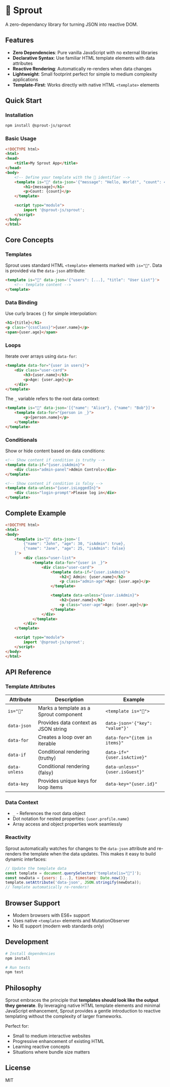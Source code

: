 # 🌱 Sprout

A zero-dependancy library for turning JSON into reactive DOM.

## Features

- **Zero Dependencies**: Pure vanilla JavaScript with no external libraries
- **Declarative Syntax**: Use familiar HTML template elements with data attributes
- **Reactive Rendering**: Automatically re-renders when data changes
- **Lightweight**: Small footprint perfect for simple to medium complexity applications
- **Template-First**: Works directly with native HTML `<template>` elements

## Quick Start

### Installation

```bash
npm install @sprout-js/sprout
```

### Basic Usage

```html
<!DOCTYPE html>
<html>
<head>
    <title>My Sprout App</title>
</head>
<body>
    <!-- Define your template with the 🌱 identifier -->
    <template is="🌱" data-json='{"message": "Hello, World!", "count": 42}'>
        <h1>{message}</h1>
        <p>Count: {count}</p>
    </template>

    <script type="module">
        import '@sprout-js/sprout';
    </script>
</body>
</html>
```

## Core Concepts

### Templates

Sprout uses standard HTML `<template>` elements marked with `is="🌱"`. Data is provided via the `data-json` attribute:

```html
<template is="🌱" data-json='{"users": [...], "title": "User List"}'>
    <!-- template content -->
</template>
```

### Data Binding

Use curly braces `{}` for simple interpolation:

```html
<h1>{title}</h1>
<p class="{cssClass}">{user.name}</p>
<span>{user.age}</span>
```

### Loops

Iterate over arrays using `data-for`:

```html
<template data-for="{user in users}">
    <div class="user-card">
        <h3>{user.name}</h3>
        <p>Age: {user.age}</p>
    </div>
</template>
```

The `_` variable refers to the root data context:

```html
<template is="🌱" data-json='[{"name": "Alice"}, {"name": "Bob"}]'>
    <template data-for="{person in _}">
        <p>{person.name}</p>
    </template>
</template>
```

### Conditionals

Show or hide content based on data conditions:

```html
<!-- Show content if condition is truthy -->
<template data-if="{user.isAdmin}">
    <div class="admin-panel">Admin Controls</div>
</template>

<!-- Show content if condition is falsy -->
<template data-unless="{user.isLoggedIn}">
    <div class="login-prompt">Please log in</div>
</template>
```

## Complete Example

```html
<!DOCTYPE html>
<html>
<body>
    <template is="🌱" data-json='[
        {"name": "John", "age": 30, "isAdmin": true},
        {"name": "Jane", "age": 25, "isAdmin": false}
    ]'>
        <div class="user-list">
            <template data-for="{user in _}">
                <div class="user-card">
                    <template data-if="{user.isAdmin}">
                        <h2>👑 Admin: {user.name}</h2>
                        <p class="admin-age">Age: {user.age}</p>
                    </template>

                    <template data-unless="{user.isAdmin}">
                        <h2>{user.name}</h2>
                        <p class="user-age">Age: {user.age}</p>
                    </template>
                </div>
            </template>
        </div>
    </template>

    <script type="module">
        import '@sprout-js/sprout';
    </script>
</body>
</html>
```

## API Reference

### Template Attributes

| Attribute | Description | Example |
|-----------|-------------|---------|
| `is="🌱"` | Marks a template as a Sprout component | `<template is="🌱">` |
| `data-json` | Provides data context as JSON string | `data-json='{"key": "value"}'` |
| `data-for` | Creates a loop over an iterable | `data-for="{item in items}"` |
| `data-if` | Conditional rendering (truthy) | `data-if="{user.isActive}"` |
| `data-unless` | Conditional rendering (falsy) | `data-unless="{user.isGuest}"` |
| `data-key` | Provides unique keys for loop items | `data-key="{user.id}"` |

### Data Context

- `_` - References the root data object
- Dot notation for nested properties: `{user.profile.name}`
- Array access and object properties work seamlessly

### Reactivity

Sprout automatically watches for changes to the `data-json` attribute and re-renders the template when the data updates. This makes it easy to build dynamic interfaces:

```javascript
// Update the template data
const template = document.querySelector('template[is="🌱"]');
const newData = {users: [...], timestamp: Date.now()};
template.setAttribute('data-json', JSON.stringify(newData));
// Template automatically re-renders!
```

## Browser Support

- Modern browsers with ES6+ support
- Uses native `<template>` elements and MutationObserver
- No IE support (modern web standards only)

## Development

```bash
# Install dependencies
npm install

# Run tests
npm test
```

## Philosophy

Sprout embraces the principle that **templates should look like the output they generate**. By leveraging native HTML template elements and minimal JavaScript enhancement, Sprout provides a gentle introduction to reactive templating without the complexity of larger frameworks.

Perfect for:
- Small to medium interactive websites
- Progressive enhancement of existing HTML
- Learning reactive concepts
- Situations where bundle size matters

## License

MIT